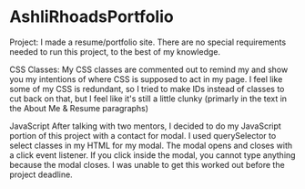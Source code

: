 # AshliRhoadsPortfolio
Project:  I made a resume/portfolio site.  There are no special requirements needed to run this project, to the best of my knowledge.

CSS Classes:
My CSS classes are commented out to remind my and show you my intentions of where CSS is supposed to act in my page.  I feel like some of my CSS is redundant, so I tried to make IDs instead of classes to cut back on that, but I feel like it's still a little clunky (primarly in the text in the About Me & Resume paragraphs)


JavaScript
After talking with two mentors, I decided to do my JavaScript portion of this project with a contact for modal.  I used querySelector to select classes in my HTML for my modal.  The modal opens and closes with a click event listener.  If you click inside the modal, you cannot type anything because the modal closes.  I was unable to get this worked out before the project deadline.